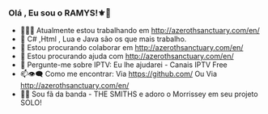 ### Olá , Eu sou o RAMYS!⚜👋

<!--
**Ramys/Ramys** is a ✨ _special_ ✨ repository because its `README.md` (this file) appears on your GitHub profile.

Here are some ideas to get you started:
<!--START_SECTION:activity-->
- 🔭🐱‍👤 Atualmente estou trabalhando em http://azerothsanctuary.com/en/
- 🌱 C# ,Html , Lua e Java são os que mais trabalho.
- 👯 Estou procurando colaborar em http://azerothsanctuary.com/en/
- 🤔 Estou procurando ajuda com http://azerothsanctuary.com/en/
- 💪 Pergunte-me sobre IPTV: Eu lhe ajudarei  - Canais IPTV Free 
- 📫👁‍🗨 Como me encontrar: Via https://github.com/ Ou Via http://azerothsanctuary.com/en/
- 🎵🎶 Sou fã da banda - THE SMITHS e adoro o Morrissey em seu projeto SOLO!
<!--END_SECTION:activity-->
